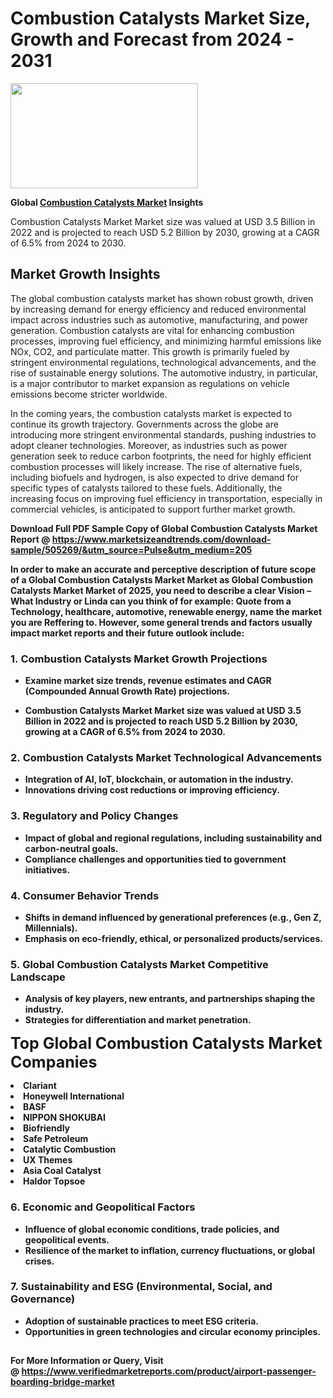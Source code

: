<H1>Combustion Catalysts Market Size, Growth and Forecast from 2024 - 2031</H1><img class="aligncenter size-medium wp-image-584254" src="https://thirdeyenews.in/wp-content/uploads/2024/09/Global-Market-Research-300x168.jpeg" alt="" width="300" height="168" /><p><strong>Global&nbsp;<a href="https://www.marketsizeandtrends.com/download-sample/505269/&amp;utm_source=Pulse&amp;utm_medium=205">Combustion Catalysts Market</a> Insights</strong></p><p>Combustion Catalysts Market Market size was valued at USD 3.5 Billion in 2022 and is projected to reach USD 5.2 Billion by 2030, growing at a CAGR of 6.5% from 2024 to 2030.</p><p><h2>Market Growth Insights</h2> <p>The global combustion catalysts market has shown robust growth, driven by increasing demand for energy efficiency and reduced environmental impact across industries such as automotive, manufacturing, and power generation. Combustion catalysts are vital for enhancing combustion processes, improving fuel efficiency, and minimizing harmful emissions like NOx, CO2, and particulate matter. This growth is primarily fueled by stringent environmental regulations, technological advancements, and the rise of sustainable energy solutions. The automotive industry, in particular, is a major contributor to market expansion as regulations on vehicle emissions become stricter worldwide.</p> <p><strong></strong></p> <p>In the coming years, the combustion catalysts market is expected to continue its growth trajectory. Governments across the globe are introducing more stringent environmental standards, pushing industries to adopt cleaner technologies. Moreover, as industries such as power generation seek to reduce carbon footprints, the need for highly efficient combustion processes will likely increase. The rise of alternative fuels, including biofuels and hydrogen, is also expected to drive demand for specific types of catalysts tailored to these fuels. Additionally, the increasing focus on improving fuel efficiency in transportation, especially in commercial vehicles, is anticipated to support further market growth.</p> <p><strong></p><p><span class=""><strong>Download Full PDF Sample Copy of Global Combustion Catalysts Market Report</strong> @ <a href="https://www.marketsizeandtrends.com/download-sample/505269/&amp;utm_source=Pulse&amp;utm_medium=205" target="_blank">https://www.marketsizeandtrends.com/download-sample/505269/&amp;utm_source=Pulse&amp;utm_medium=205</a></span></p><p>In order to make an accurate and perceptive description of future scope of a Global&nbsp;Combustion Catalysts Market Market as Global&nbsp;Combustion Catalysts Market Market of 2025, you need to describe a clear Vision &ndash; What Industry or Linda can you think of for example: Quote from a Technology, healthcare, automotive, renewable energy, name the market you are Reffering to. However, some general trends and factors usually impact market reports and their future outlook include:</p><h3>1.&nbsp;<strong>Combustion Catalysts Market Growth Projections</strong></h3><ul><li>Examine market size trends, revenue estimates and CAGR (Compounded Annual Growth Rate) projections.</li><li><p>Combustion Catalysts Market Market size was valued at USD 3.5 Billion in 2022 and is projected to reach USD 5.2 Billion by 2030, growing at a CAGR of 6.5% from 2024 to 2030.</p></li></ul><h3>2.&nbsp;<strong>Combustion Catalysts Market Technological Advancements</strong></h3><ul><li>Integration of AI, IoT, blockchain, or automation in the industry.</li><li>Innovations driving cost reductions or improving efficiency.</li></ul><h3>3.&nbsp;<strong>Regulatory and Policy Changes</strong></h3><ul><li>Impact of global and regional regulations, including sustainability and carbon-neutral goals.</li><li>Compliance challenges and opportunities tied to government initiatives.</li></ul><h3>4.&nbsp;<strong>Consumer Behavior Trends</strong></h3><ul><li>Shifts in demand influenced by generational preferences (e.g., Gen Z, Millennials).</li><li>Emphasis on eco-friendly, ethical, or personalized products/services.</li></ul><h3>5.&nbsp;<strong>Global Combustion Catalysts Market Competitive Landscape</strong></h3><ul><li>Analysis of key players, new entrants, and partnerships shaping the industry.</li><li>Strategies for differentiation and market penetration.</li></ul><p data-pm-slice="1 1 []"><span style="color: inherit; font-family: inherit; font-size: 25px;">Top Global Combustion Catalysts Market Companies</span></p><div class="" data-test-id=""><p><li>Clariant</li><li> Honeywell International</li><li> BASF</li><li> NIPPON SHOKUBAI</li><li> Biofriendly</li><li> Safe Petroleum</li><li> Catalytic Combustion</li><li> UX Themes</li><li> Asia Coal Catalyst</li><li> Haldor Topsoe</li></p></div><h3>6.&nbsp;<strong>Economic and Geopolitical Factors</strong></h3><ul><li>Influence of global economic conditions, trade policies, and geopolitical events.</li><li>Resilience of the market to inflation, currency fluctuations, or global crises.</li></ul><h3>7.&nbsp;<strong>Sustainability and ESG (Environmental, Social, and Governance)</strong></h3><ul><li>Adoption of sustainable practices to meet ESG criteria.</li><li>Opportunities in green technologies and circular economy principles.</li></ul><h2><strong style="font-size: 14px;">For More Information or Query, Visit @&nbsp;</strong><a style="background-color: #ffffff; font-size: 14px;" href="https://www.marketsizeandtrends.com/report/combustion-catalysts-market/" target="_blank">https://www.verifiedmarketreports.com/product/airport-passenger-boarding-bridge-market</a></h2>
